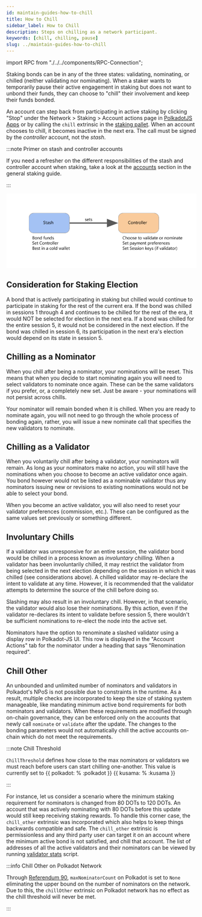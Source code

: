 ```yaml
---
id: maintain-guides-how-to-chill
title: How to Chill
sidebar_label: How to Chill
description: Steps on chilling as a network participant.
keywords: [chill, chilling, pause]
slug: ../maintain-guides-how-to-chill
---
```



import RPC from "./../../components/RPC-Connection";

Staking bonds can be in any of the three states: validating, nominating, or chilled (neither
validating nor nominating). When a staker wants to temporarily pause their active engagement in
staking but does not want to unbond their funds, they can choose to "chill" their involvement and
keep their funds bonded.

An account can step back from participating in active staking by clicking "Stop" under the Network >
Staking > Account actions page in [PolkadotJS Apps](https://polkadot.js.org/apps) or by calling the
`chill` extrinsic in the
[staking pallet](https://paritytech.github.io/substrate/master/pallet_staking/pallet/enum.Call.html#variant.chill).
When an account chooses to chill, it becomes inactive in the next era. The call must be signed by
the _controller_ account, not the _stash_.

:::note Primer on stash and controller accounts

If you need a refresher on the different responsibilities of the stash and controller account when
staking, take a look at the [accounts](../learn/learn-staking.md#accounts) section in the general
staking guide.

:::

![staking](../assets/NPoS/staking-keys_stash_controller.png)

## Consideration for Staking Election

A bond that is actively participating in staking but chilled would continue to participate in
staking for the rest of the current era. If the bond was chilled in sessions 1 through 4 and
continues to be chilled for the rest of the era, it would NOT be selected for election in the next
era. If a bond was chilled for the entire session 5, it would not be considered in the next
election. If the bond was chilled in session 6, its participation in the next era's election would
depend on its state in session 5.

## Chilling as a Nominator

When you chill after being a nominator, your nominations will be reset. This means that when you
decide to start nominating again you will need to select validators to nominate once again. These
can be the same validators if you prefer, or, a completely new set. Just be aware - your nominations
will not persist across chills.

Your nominator will remain bonded when it is chilled. When you are ready to nominate again, you will
not need to go through the whole process of bonding again, rather, you will issue a new nominate
call that specifies the new validators to nominate.

## Chilling as a Validator

When you voluntarily chill after being a validator, your nominators will remain. As long as your
nominators make no action, you will still have the nominations when you choose to become an active
validator once again. You bond however would not be listed as a nominable validator thus any
nominators issuing new or revisions to existing nominations would not be able to select your bond.

When you become an active validator, you will also need to reset your validator preferences
(commission, etc.). These can be configured as the same values set previously or something
different.

## Involuntary Chills

If a validator was unresponsive for an entire session, the validator bond would be chilled in a
process known as _involuntary chilling._ When a validator has been involuntarily chilled, it may
restrict the validator from being selected in the next election depending on the session in which it
was chilled (see considerations above). A chilled validator may re-declare the intent to validate at
any time. However, it is recommended that the validator attempts to determine the source of the
chill before doing so.

Slashing may also result in an involuntary chill. However, in that scenario, the validator would
also lose their nominations. By this action, even if the validator re-declares its intent to
validate before session 5, there wouldn't be sufficient nominations to re-elect the node into the
active set.

Nominators have the option to renominate a slashed validator using a display row in Polkadot-JS UI.
This row is displayed in the "Account Actions" tab for the nominator under a heading that says
"Renomination required".

## Chill Other

An unbounded and unlimited number of nominators and validators in Polkadot's NPoS is not possible
due to constraints in the runtime. As a result, multiple checks are incorporated to keep the size of
staking system manageable, like mandating minimum active bond requirements for both nominators and
validators. When these requirements are modified through on-chain governance, they can be enforced
only on the accounts that newly call `nominate` or `validate` after the update. The changes to the
bonding parameters would not automatically chill the active accounts on-chain which do not meet the
requirements.

:::note Chill Threshold
 
`ChillThreshold` defines how close to the max nominators or validators we must reach before users can 
start chilling one-another. This value is currently set to
{{ polkadot: <RPC network="polkadot" path="query.staking.chillThreshold" defaultValue={90}/>% :polkadot }}
{{ kusama: <RPC network="kusama" path="query.staking.chillThreshold" defaultValue={90}/>% :kusama }}

:::

For instance, let us consider a scenario where the minimum staking requirement for nominators is
changed from 80 DOTs to 120 DOTs. An account that was actively nominating with 80 DOTs before this
update would still keep receiving staking rewards. To handle this corner case, the `chill_other`
extrinsic was incorporated which also helps to keep things backwards compatible and safe. The
`chill_other` extrinsic is permissionless and any third party user can target it on an account where
the minimum active bond is not satisfied, and chill that account. The list of addresses of all the
active validators and their nominators can be viewed by running
[validator stats](https://github.com/w3f/validator-stats) script.


:::info Chill Other on Polkadot Network

Through [Referendum 90](https://polkadot.polkassembly.io/referendum/90), `maxNominatorCount` on Polkadot
is set to `None` eliminating the upper bound on the number of nominators on the network. Due to this, the
`chillOther` extrinsic on Polkadot network has no effect as the chill threshold will never be met. 

:::
